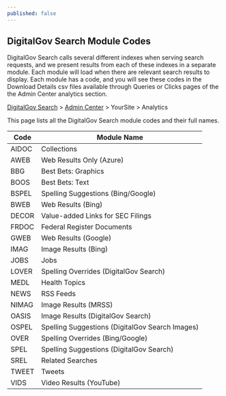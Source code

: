 ```yaml
---
published: false
---
```


## DigitalGov Search Module Codes

DigitalGov Search calls several different indexes when serving search requests, and we present results from each of these indexes in a separate module. Each module will load when there are relevant search results to display. Each module has a code, and you will see these codes in the Download Details csv files available through Queries or Clicks pages of the the Admin Center analytics section. 

[DigitalGov Search](/index.html) > [Admin Center](https://search.usa.gov/sites/) > YourSite > Analytics

This page lists all the DigitalGov Search module codes and their full names. 

| Code  | Module Name |
|-------|-------------|
| AIDOC | Collections |
| AWEB  | Web Results Only (Azure) |
| BBG   | Best Bets: Graphics |
| BOOS  | Best Bets: Text |
| BSPEL | Spelling Suggestions (Bing/Google) |
| BWEB  | Web Results (Bing) |
| DECOR | Value-added Links for SEC Filings |
| FRDOC | Federal Register Documents |
| GWEB  | Web Results (Google) |
| IMAG  | Image Results (Bing) |
| JOBS  | Jobs |
| LOVER | Spelling Overrides (DigitalGov Search) |
| MEDL  | Health Topics |
| NEWS  | RSS Feeds |
| NIMAG | Image Results (MRSS) |
| OASIS | Image Results (DigitalGov Search) |
| OSPEL | Spelling Suggestions (DigitalGov Search Images) |
| OVER  | Spelling Overrides (Bing/Google) |    
| SPEL  | Spelling Suggestions (DigitalGov Search) |
| SREL  | Related Searches |
| TWEET | Tweets |
| VIDS  | Video Results (YouTube) |